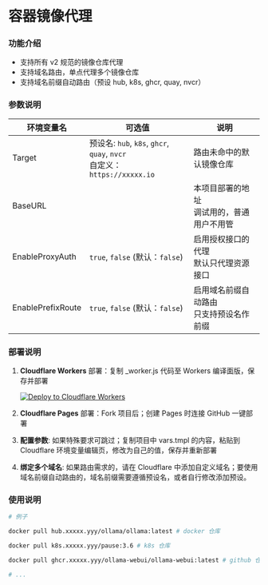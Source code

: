 # 容器镜像代理

### 功能介绍

-   支持所有 v2 规范的镜像仓库代理
-   支持域名路由，单点代理多个镜像仓库
-   支持域名前缀自动路由（预设 hub, k8s, ghcr, quay, nvcr）

### 参数说明

| 环境变量名        | 可选值                                                                     | 说明                                         |
| ----------------- | -------------------------------------------------------------------------- | -------------------------------------------- |
| Target            | 预设名: `hub`, `k8s`, `ghcr`, `quay`, `nvcr`<br>自定义：`https://xxxxx.io` | 路由未命中的默认镜像仓库                     |
| BaseURL           |                                                                            | 本项目部署的地址<br>调试用的，普通用户不用管 |
| EnableProxyAuth   | `true`, `false` (默认：`false`)                                            | 启用授权接口的代理<br>默认只代理资源接口     |
| EnablePrefixRoute | `true`, `false` (默认：`false`)                                            | 启用域名前缀自动路由<br>只支持预设名作前缀   |

### 部署说明

1. **Cloudflare Workers** 部署：复制 \_worker.js 代码至 Workers 编译面版，保存并部署

    [![Deploy to Cloudflare Workers](https://deploy.workers.cloudflare.com/button)](https://deploy.workers.cloudflare.com/?url=https://github.com/pierre-primary/cloudflare-workers-image-repo)

2. **Cloudflare Pages** 部署：Fork 项目后；创建 Pages 时连接 GitHub 一键部署

3. **配置参数**: 如果特殊要求可跳过；复制项目中 vars.tmpl 的内容，粘贴到 Cloudflare 环境变量编辑页，修改为自己的值，保存并重新部署

4. **绑定多个域名**: 如果路由需求的，请在 Cloudflare 中添加自定义域名；要使用域名前缀自动路由的，域名前缀需要遵循预设名，或者自行修改添加预设。

### 使用说明

```bash
# 例子

docker pull hub.xxxxx.yyy/ollama/ollama:latest # docker 仓库

docker pull k8s.xxxxx.yyy/pause:3.6 # k8s 仓库

docker pull ghcr.xxxxx.yyy/ollama-webui/ollama-webui:latest # github 仓库

# ...

```
